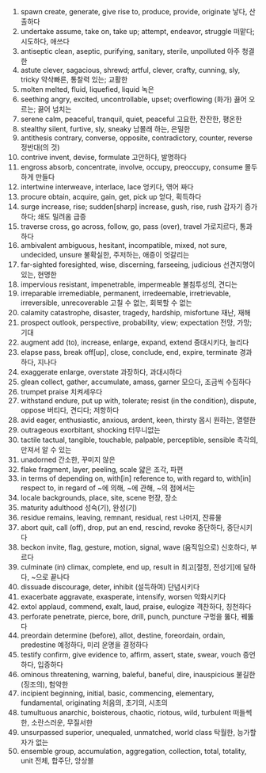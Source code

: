1. spawn create, generate, give rise to, produce, provide, originate 낳다, 산출하다
2. undertake assume, take on, take up; attempt, endeavor, struggle 떠맡다; 시도하다, 애쓰다
3. antiseptic clean, aseptic, purifying, sanitary, sterile, unpolluted 아주 청결한
4. astute clever, sagacious, shrewd; artful, clever, crafty, cunning, sly, tricky 약삭빠른, 통찰력 있는; 교활한
5. molten melted, fluid, liquefied, liquid 녹은
6. seething angry, excited, uncontrollable, upset; overflowing (화가) 끓어 오르는; 끓어 넘치는
7. serene calm, peaceful, tranquil, quiet, peaceful 고요한, 잔잔한, 평온한
8. stealthy silent, furtive, sly, sneaky 남몰래 하는, 은밀한
9. antithesis contrary, converse, opposite, contradictory, counter, reverse 정반대(의 것)
10. contrive invent, devise, formulate 고안하다, 발명하다
11. engross absorb, concentrate, involve, occupy, preoccupy, consume 몰두하게 만들다
12. intertwine interweave, interlace, lace 엉키다, 엮어 짜다
13. procure obtain, acquire, gain, get, pick up 얻다, 획득하다
14. surge increase, rise; sudden[sharp] increase, gush, rise, rush 갑자기 증가하다; 쇄도 밀려옴 급증
15. traverse cross, go across, follow, go, pass (over), travel 가로지르다, 통과하다
16. ambivalent ambiguous, hesitant, incompatible, mixed, not sure, undecided, unsure 불확실한, 주저하는, 애증이 엇갈리는
17. far-sighted foresighted, wise, discerning, farseeing, judicious 선견지명이 있는, 현명한
18. impervious resistant, impenetrable, impermeable 불침투성의, 견디는
19. irreparable irremediable, permanent, irredeemable, irretrievable, irreversible, unrecoverable 고칠 수 없는, 회복할 수 없는
20. calamity catastrophe, disaster, tragedy, hardship, misfortune 재난, 재해
21. prospect outlook, perspective, probability, view; expectation 전망, 가망; 기대
22. augment add (to), increase, enlarge, expand, extend 증대시키다, 늘리다
23. elapse pass, break off[up], close, conclude, end, expire, terminate 경과하다, 지나다
24. exaggerate enlarge, overstate 과장하다, 과대시하다
25. glean collect, gather, accumulate, amass, garner 모으다, 조금씩 수집하다
26. trumpet praise 치켜세우다
27. withstand endure, put up with, tolerate; resist (in the condition), dispute, oppose 버티다, 견디다; 저항하다
28. avid eager, enthusiastic, anxious, ardent, keen, thirsty 몹시 원하는, 열렬한
29. outrageous exorbitant, shocking 터무니없는
30. tactile tactual, tangible, touchable, palpable, perceptible, sensible 촉각의, 만져서 알 수 있는
31. unadorned 간소한, 꾸미지 않은
32. flake fragment, layer, peeling, scale 얇은 조각, 파편
33. in terms of depending on, with[in] reference to, with regard to, with[in] respect to, in regard of ~에 의해, ~에 관해, ~의 점에서는
34. locale backgrounds, place, site, scene 현장, 장소
35. maturity adulthood 성숙(기), 완성(기)
36. residue remains, leaving, remnant, residual, rest 나머지, 잔류물
37. abort quit, call (off), drop, put an end, rescind, revoke 중단하다, 중단시키다
38. beckon invite, flag, gesture, motion, signal, wave (움직임으로) 신호하다, 부르다
39. culminate (in) climax, complete, end up, result in 최고[절정, 전성기]에 달하다, ~으로 끝나다
40. dissuade discourage, deter, inhibit (설득하여) 단념시키다
41. exacerbate aggravate, exasperate, intensify, worsen 악화시키다
42. extol applaud, commend, exalt, laud, praise, eulogize 격찬하다, 칭천하다
43. perforate penetrate, pierce, bore, drill, punch, puncture 구멍을 뚫다, 꿰뚫다
44. preordain determine (before), allot, destine, foreordain, ordain, predestine 예정하다, 미리 운명을 결정하다
45. testify confirm, give evidence to, affirm, assert, state, swear, vouch 증언하다, 입증하다
46. ominous threatening, warning, baleful, baneful, dire, inauspicious 불길한 (징조의), 험악한
47. incipient beginning, initial, basic, commencing, elementary, fundamental, originating 처음의, 초기의, 시초의
48. tumultuous anarchic, boisterous, chaotic, riotous, wild, turbulent 떠들썩한, 소란스러운, 무질서한
49. unsurpassed superior, unequaled, unmatched, world class 탁월한, 능가할 자가 없는
50. ensemble group, accumulation, aggregation, collection, total, totality, unit 전체, 합주단, 앙상블